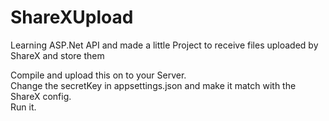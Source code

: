 # ShareXUpload
Learning ASP.Net API and made a little Project to receive files uploaded by ShareX and store them

Compile and upload this on to your Server.  
Change the secretKey in appsettings.json and make it match with the ShareX config.  
Run it.
